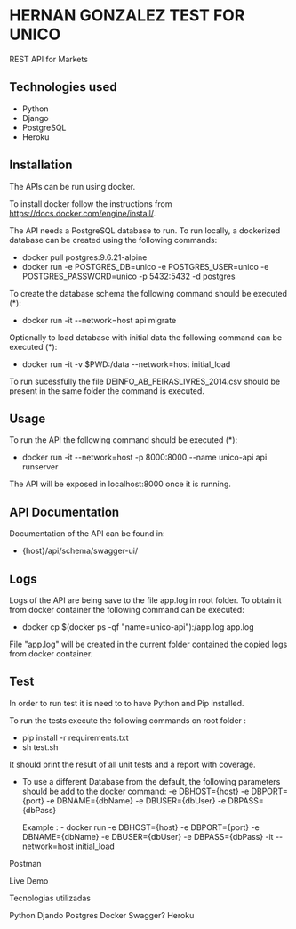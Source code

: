 # HERNAN GONZALEZ TEST FOR UNICO

REST API for Markets

## Technologies used

 - Python
 - Django 
 - PostgreSQL
 - Heroku

## Installation

The APIs can be run using docker.

To install docker follow the instructions from https://docs.docker.com/engine/install/.

The API needs a PostgreSQL database to run. To run locally, a dockerized database can be created using the following commands:
 - docker pull postgres:9.6.21-alpine
 - docker run -e POSTGRES_DB=unico -e POSTGRES_USER=unico -e POSTGRES_PASSWORD=unico -p 5432:5432 -d postgres

To create the database schema the following command should be executed (*):

 - docker run -it --network=host api migrate


Optionally to load database with initial data the following command can be executed (*):

 - docker run -it -v $PWD:/data --network=host initial_load 

To run sucessfully the file DEINFO_AB_FEIRASLIVRES_2014.csv should be present in the same folder the command is executed.


## Usage

To run the API the following command should be executed (*):

 - docker run -it --network=host -p 8000:8000 --name unico-api api runserver

The API will be exposed in localhost:8000 once it is running. 


## API Documentation

Documentation of the API can be found in:
 
 - {host}/api/schema/swagger-ui/

## Logs

Logs of the API are being save to the file app.log in root folder. To obtain it from docker container the following command can be executed:

 - docker cp $(docker ps -qf "name=unico-api"):/app.log app.log

File "app.log" will be created in the current folder contained the copied logs from docker container.


## Test

In order to run test it is need to to have Python and Pip installed.

To run the tests execute the following commands on root folder :

 - pip install -r requirements.txt
 - sh test.sh

It should print the result of all unit tests and a report with coverage.








* To use a different Database from the default,  the following parameters should be add to the docker command:
    -e DBHOST={host} 
    -e DBPORT={port} 
    -e DBNAME={dbName} 
    -e DBUSER={dbUser} 
    -e DBPASS={dbPass} 

  Example : - docker run -e DBHOST={host} -e DBPORT={port} -e DBNAME={dbName} -e DBUSER={dbUser} -e DBPASS={dbPass} -it --network=host initial_load 



Postman


Live Demo


Tecnologias utilizadas

Python
Djando
Postgres
Docker
Swagger?
Heroku